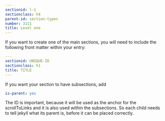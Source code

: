 ```yaml
---
sectionid: l-1
sectionclass: h4
parent-id: section-types
number: 3111
title: Level one
---
```

If you want to create one of the main sections, you will need to include the following front matter within your entry:

```yml
---
sectionid: UNIQUE-ID
sectionclass: h1
title: TITLE
---
```

If you want your section to have subsections, add

```yml
is-parent: yes
```

The ID is important, because it will be used as the anchor for the scrollToLinks and it is also used within the subsections. So each child needs to tell jekyll what its parent is, before it can be placed correctly.